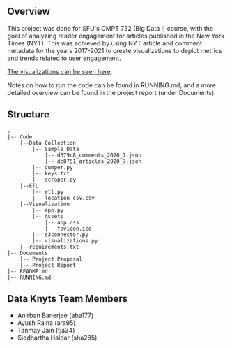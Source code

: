 ## Overview

This project was done for SFU's CMPT 732 (Big Data I) course, with the goal of analyzing reader engagement for articles published in the New York Times (NYT). This was achieved by using NYT article and comment metadata for the years 2017-2021 to create visualizations to depict metrics and trends related to user engagement. 

[The visualizations can be seen here](https://dataknyts-nyt.herokuapp.com/).

Notes on how to run the code can be found in RUNNING.md, and a more detailed overview can be found in the project report (under Documents).

## Structure

```
.
|-- Code
    |--Data Collection
        |-- Sample_Data
            |-- d579c8_comments_2020_7.json
            |-- dc8751_articles_2020_7.json
        |-- dumper.py
        |-- keys.txt
        |-- scraper.py
    |--ETL
        |-- etl.py
        |-- location_csv.csv
    |--Visualization
        |-- app.py
        |-- Assets
            |-- app.css
            |-- favicon.ico
        |-- s3connector.py
        |-- visualizations.py
    |--requirements.txt
|-- Documents
    |-- Project Proposal
    |-- Project Report
|-- README.md
|-- RUNNING.md
```

## Data Knyts Team Members

- Anirban Banerjee (aba177)
- Ayush Raina (ara95)
- Tanmay Jain (tja34)
- Siddhartha Haldar (sha285)



